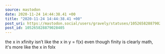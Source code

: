 ```yaml
---
source: mastodon
date: 2020-11-24 14:44:38.41 +00
title: "2020-11-24 14:44:38.41 +00"
post_uri: https://mastodon.social/users/gravely/statuses/105265828879028405
post_id: 105265828879028405
---
```

the x in xfinity isn’t like the x in y = f(x) even though finity is clearly math, it's more like the x in folx


